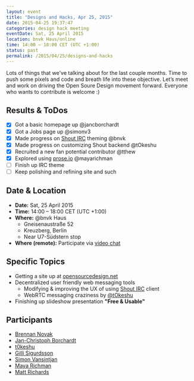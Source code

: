 ```yaml
---
layout: event
title: "Designs and Hacks, Apr 25, 2015"
date: 2015-04-25 19:37:47
categories: design hack meeting
eventDate: Sat, 25 April 2015
location: bnvk Haus/online
time: 14:00 – 18:00 CET (UTC +1:00)
status: past
permalink: /2015/04/25/designs-and-hacks
---
```

Lots of things that we've talking about for the last couple months. Time to push some pixels and code and breath life into these objective. Let’s meet and work on driving the Open Soure Design movement forward. Everyone who wants to contribute is welcome :)

## Results & ToDos

- [X] Got a basic homepage up @jancborchardt
- [X] Got a Jobs page up @simonv3
- [X] Made progress on [Shout IRC](https://github.com/bnvk/shout) theming @bnvk
- [X] Made progress on customizing Shout backend @tOkeshu
- [X] Recruited a new fan potential contributor @tthew
- [X] Explored using [prose.io](http://prose.io) @mayarichman
- [ ] Finish up IRC theme
- [ ] Keep polishing and refining site and such

## Date & Location

- **Date:** Sat, 25 April 2015
- **Time:** 14:00 – 18:00 CET (UTC +1:00)
- **Where:** @bnvk Haus
    - Gneisenaustraße 52
    - Kreuzberg, Berlin
    - Near U7-Südstern stop
- **Where (remote):** Participate via [video chat](https://appear.in/opensourcedesign)

## Specific Topics

* Getting a site up at [opensourcedesign.net](http://opensourcedesign.net)
* Decentralized user friendly web messaging tools
    * Modifying & improving the UX of using [Shout IRC](http://shout-irc.com) client
    * WebRTC messaging craziness by [@tOkeshu](https://github.com/tOkeshu)
* Finishing up slideshow presentation **"Free & Usable"**

## Participants

* [Brennan Novak](https://github.com/bnvk)
* [Jan-Christoph Borchardt](https://github.com/jancborchardt)
* [t0keshu](https://github.com/tOkeshu)
* [Gilli Sigurdsson](https://github.com/gillisig)
* [Simon Vansintjan](https://github.com/simonv3)
* [Maya Richman](https://github.com/mayarichman)
* [Matt Richards](https://github.com/tthew)
